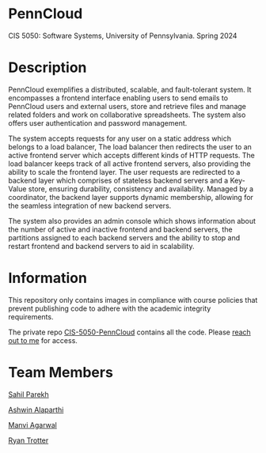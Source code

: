 # PennCloud

CIS 5050: Software Systems, University of Pennsylvania. Spring 2024

# Description

PennCloud exemplifies a distributed, scalable, and fault-tolerant system. It encompasses a frontend interface enabling users to send emails to PennCloud users and external users, store and retrieve files and manage related folders and work on collaborative spreadsheets. The system also offers user authentication and password management.

The system accepts requests for any user on a static address which belongs to a load balancer, The load balancer then redirects the user to an active frontend server which accepts different kinds of HTTP requests. The load balancer keeps track of all active frontend servers, also providing the ability to scale the frontend layer. The user requests are redirected to a backend layer which comprises of stateless backend servers and a Key-Value store, ensuring durability, consistency and availability. Managed by a coordinator, the backend layer supports dynamic membership, allowing for the seamless integration of new backend servers.

The system also provides an admin console which shows information about the number of active and inactive frontend and backend servers, the partitions assigned to each backend servers and the ability to stop and restart frontend and backend servers to aid in scalability.

# Information

This repository only contains images in compliance with course policies that prevent publishing code to adhere with the academic integrity requirements.

The private repo [CIS-5050-PennCloud](https://github.com/sahilparekh08/CIS-5050-PennCloud) contains all the code. Please [reach out to me](mailto:sahilparekh08@gmail.com) for access.

# Team Members

[Sahil Parekh](https://www.linkedin.com/in/parekh-sahil/)

[Ashwin Alaparthi](https://www.linkedin.com/in/ashwinalaparthi/)

[Manvi Agarwal](https://www.linkedin.com/in/manviagarwal27/)

[Ryan Trotter](https://www.linkedin.com/in/ryan-trotter-4b3241204/)
